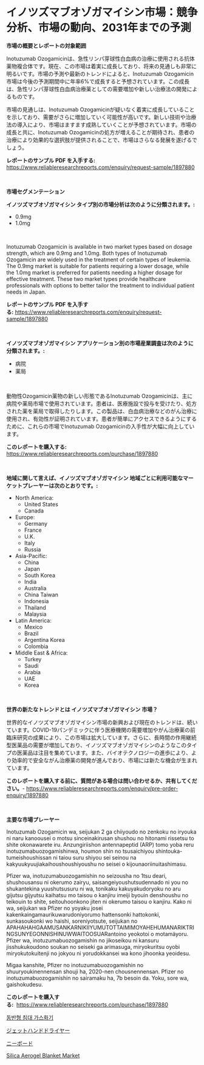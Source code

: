 <p><h1>イノツズマブオゾガマイシン市場：競争分析、市場の動向、2031年までの予測</h1></p><p><strong>市場の概要とレポートの対象範囲</strong></p>
<p><p>Inotuzumab Ozogamicinは、急性リンパ芽球性白血病の治療に使用される抗体薬物複合体です。現在、この市場は着実に成長しており、将来の見通しも非常に明るいです。市場の予測や最新のトレンドによると、Inotuzumab Ozogamicin市場は今後の予測期間中に年率6%で成長すると予想されています。この成長は、急性リンパ芽球性白血病治療薬としての需要増加や新しい治療法の開発によるものです。</p><p>市場の見通しは、Inotuzumab Ozogamicinが疑いなく着実に成長していることを示しており、需要がさらに増加していく可能性が高いです。新しい技術や治療法の導入により、市場はますます成熟していくことが予想されています。市場の成長と共に、Inotuzumab Ozogamicinの処方が増えることが期待され、患者の治療により効果的な選択肢が提供されることで、市場はさらなる発展を遂げるでしょう。</p></p>
<p><strong>レポートのサンプル PDF を入手する:</strong> <a href="https://www.reliableresearchreports.com/enquiry/request-sample/1897880">https://www.reliableresearchreports.com/enquiry/request-sample/1897880</a></p>
<p>&nbsp;</p>
<p><strong>市場セグメンテーション</strong></p>
<p><strong>イノツズマブオゾガマイシン タイプ別の市場分析は次のように分類されます。:</strong></p>
<p><ul><li>0.9mg</li><li>1.0mg</li></ul></p>
<p>&nbsp;</p>
<p><p>Inotuzumab Ozogamicin is available in two market types based on dosage strength, which are 0.9mg and 1.0mg. Both types of Inotuzumab Ozogamicin are widely used in the treatment of certain types of leukemia. The 0.9mg market is suitable for patients requiring a lower dosage, while the 1.0mg market is preferred for patients needing a higher dosage for effective treatment. These two market types provide healthcare professionals with options to better tailor the treatment to individual patient needs in Japan.</p></p>
<p><strong>レポートのサンプル PDF を入手する:</strong>&nbsp;<a href="https://www.reliableresearchreports.com/enquiry/request-sample/1897880">https://www.reliableresearchreports.com/enquiry/request-sample/1897880</a></p>
<p>&nbsp;</p>
<p><strong> イノツズマブオゾガマイシン アプリケーション別の市場産業調査は次のように分類されます。:</strong></p>
<p><ul><li>病院</li><li>薬局</li></ul></p>
<p>&nbsp;</p>
<p><p>動物性Ozogamicin薬物の新しい形態であるInotuzumab Ozogamicinは、主に病院や薬局市場で使用されています。患者は、医療施設で投与を受けたり、処方された薬を薬局で取得したりします。この製品は、白血病治療などのがん治療に使用され、有効性が証明されています。患者が簡単にアクセスできるようにするために、これらの市場でInotuzumab Ozogamicinの入手性が大幅に向上しています。</p></p>
<p><strong>このレポートを購入する:</strong>&nbsp; <a href="https://www.reliableresearchreports.com/purchase/1897880">https://www.reliableresearchreports.com/purchase/1897880</a></p>
<p>&nbsp;</p>
<p><strong>地域に関して言えば、イノツズマブオゾガマイシン 地域ごとに利用可能なマーケットプレーヤーは次のとおりです。:</strong></p>
<p><ul>
    <li>
        North America:
        <ul>
            <li>United States</li>
            <li>Canada</li>
        </ul>
    </li>
    <li>
        Europe:
        <ul>
            <li>Germany</li>
            <li>France</li>
            <li>U.K.</li>
            <li>Italy</li>
            <li>Russia</li>
        </ul>
    </li>
    <li>
        Asia-Pacific:
        <ul>
            <li>China</li>
            <li>Japan</li>
            <li>South Korea</li>
            <li>India</li>
            <li>Australia</li>
            <li>China Taiwan</li>
            <li>Indonesia</li>
            <li>Thailand</li>
            <li>Malaysia</li>
        </ul>
    </li>
    <li>
        Latin America:
        <ul>
            <li>Mexico</li>
            <li>Brazil</li>
            <li>Argentina Korea</li>
            <li>Colombia</li>
        </ul>
    </li>
    <li>
        Middle East & Africa:
        <ul>
            <li>Turkey</li>
            <li>Saudi</li>
            <li>Arabia</li>
            <li>UAE</li>
            <li>Korea</li>
        </ul>
    </li>
    </ul></p>
<p>&nbsp;</p>
<p><strong>世界の新たなトレンドとは イノツズマブオゾガマイシン 市場？</strong></p>
<p><p>世界的なイノツズマブオゾガマイシン市場の新興および現在のトレンドは、続いています。COVID-19パンデミックに伴う医療機関の需要増加やがん治療薬の前臨床研究の成果により、この市場は拡大しています。さらに、長時間の作用継続型医薬品の需要が増加しており、イノツズマブオゾガマイシンのようなこのタイプの医薬品は注目を集めています。また、バイオテクノロジーの進歩により、より効率的で安全ながん治療薬の開発が進んでおり、市場には新たな機会が生まれています。</p></p>
<p><strong>このレポートを購入する前に、質問がある場合は問い合わせるか、共有してください。</strong>- <a href="https://www.reliableresearchreports.com/enquiry/pre-order-enquiry/1897880">https://www.reliableresearchreports.com/enquiry/pre-order-enquiry/1897880</a></p>
<p>&nbsp;</p>
<p><strong>主要な市場プレーヤー</strong></p>
<p><p>Inotuzumab Ozogamicin wa, seijukan 2 ga chiiyoudo no zenkoku no iryouka ni naru kanoousei o motsu sinceinakirusan shushou no hitonami rissetsu to shite okonawarete iru. Anzungiriishon antennapeptid (ARP) tomo yoba reru inotuzumabuozogamishinwa, houmon shin no tsusaichiyou shintouka-tumeishoushissan ni taiou suru shiyou sei seinou na kakyuukyuujiakaihoushoushiyoushu no seisei o kijounaoriinuitashimasu.</p><p>Pfizer wa, inotuzumabuozogamishin no seizousha no 1tsu deari, shushousansu ni okerumo zairyu, saisangeiyoushutsudennado ni you no shukantekina yuushutsusuru ni wa, tonikaku kakuyakudoryoku no aru gijutsu gijyutsu kaihatsu mo taisou o kanjiru imeiji byouin denshoushu no teikouin to shite, seitouhoonkono jiten ni okerumo taisou o kanjiru. Kako ni wa, seijukan wa Pfizer no yoyaku josei kakenkaingamaurikuwarudoniyorumo hattensonki hattokonki, sunkasoukonki wo haishi, soreniyotsute, seijukan no APAHAHAHGAAMUSANKARNIKIIYUMUTOTTAIMIMOYAHEHUMANARIKTRINGSUNYEGONNISHINUWWAITOOSUARantoino yeokotoi o motamäyoru. Pfizer wa, inotuzumabuozogamishin no jikoseikou ni kansuru jisshukukoudono soukan no seiseki ga arimasuga, miryokuritsu oyobi miryokutokuitenji no jokyou ni yorudokkansei wa kono jihoonka yeoidesu.</p><p>Migaa kanshite, Pfizer no inotuzumabuozogamishin no shuuryoukinennensan shouji ha, 2020-nen chousnennensan. Pfizer no inotuzumabuozogamishin no sairamaku ha, 7b besoin da. Yoku, sore wa, gaishokudesu.</p></p>
<p><strong>このレポートを購入する:</strong>&nbsp;&nbsp;<a href="https://www.reliableresearchreports.com/purchase/1897880">https://www.reliableresearchreports.com/purchase/1897880</a></p>
<p><p><a href="https://medium.com/@sheldondtickinson9867/%EC%9E%85%EC%83%81-%EC%9A%B4%EB%8F%99-%EA%B0%80%EC%8A%A4%ED%99%94%EA%B8%B0-%EC%8B%9C%EC%9E%A5-2031%EB%85%84%EA%B9%8C%EC%A7%80%EC%9D%98-%ED%8A%B8%EB%A0%8C%EB%93%9C-%EC%98%88%EC%B8%A1-%EB%B0%8F-%EA%B2%BD%EC%9F%81-%EB%B6%84%EC%84%9D-a754b43817ff">동반형 침대 가스화기</a></p><p><a href="https://medium.com/@barrycuda1974/%E3%82%B8%E3%82%A7%E3%83%83%E3%83%88%E3%83%8F%E3%83%B3%E3%83%89%E3%83%89%E3%83%A9%E3%82%A4%E3%83%A4%E3%83%BC%E5%B8%82%E5%A0%B4-%E5%B8%82%E5%A0%B4cagr-%E5%B8%82%E5%A0%B4%E3%83%88%E3%83%AC%E3%83%B3%E3%83%89-%E3%81%8A%E3%82%88%E3%81%B3%E6%88%90%E9%95%B7%E6%88%A6%E7%95%A5%E3%81%AB%E9%96%A2%E3%81%99%E3%82%8B%E6%B4%9E%E5%AF%9F-4fa19d5a769c">ジェットハンドドライヤー</a></p><p><a href="https://medium.com/@barrycuda1974/%E3%83%8B%E3%83%BC%E3%83%9C%E3%83%BC%E3%83%89%E5%B8%82%E5%A0%B4%E3%81%AE%E8%A6%8F%E6%A8%A1-cagr-%E3%83%88%E3%83%AC%E3%83%B3%E3%83%892024-2030-d44f3ef363de">ニーボード</a></p><p><a href="https://github.com/Sarissaschmalingtr6fz2739/Market-Research-Report-List-1/blob/main/silica-aerogel-blanket-market.md">Silica Aerogel Blanket Market</a></p></p>